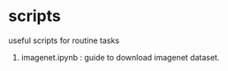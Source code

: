 # scripts
useful scripts for routine tasks

1. imagenet.ipynb : guide to download imagenet dataset. 
